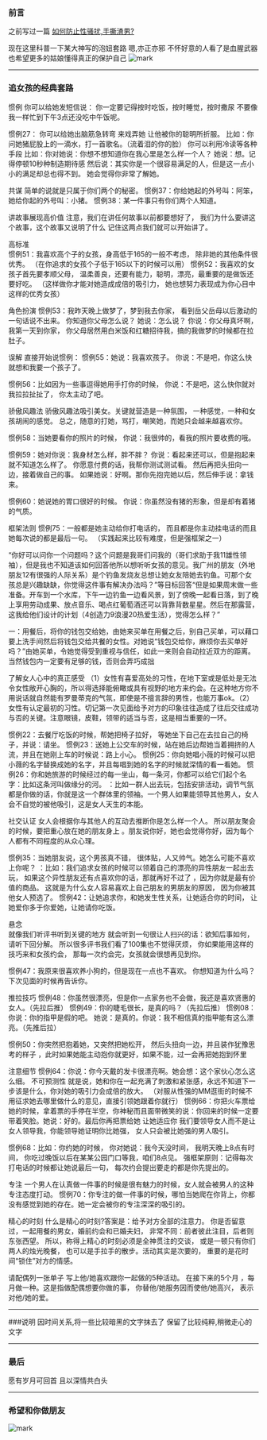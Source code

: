 ### 前言
之前写过一篇 [如何防止性骚扰,手撕渣男?](https://mp.weixin.qq.com/s?__biz=MjM5ODM5MjM5Mg==&mid=2650419666&idx=1&sn=ad2e1312d1dd667b29e11c546f77ab97&chksm=bec5f6f589b27fe3b5d1e91969f2b7c2778be2c34cd73f56eb0fb32edcc45870ed7a1ebaf201#rd)


现在这里科普一下某大神写的泡妞套路
嗯,亦正亦邪
不怀好意的人看了是血腥武器
也希望更多的姑娘懂得真正的保护自己
![mark](http://oe40n695u.bkt.clouddn.com/blog/20170313/105134712.png)

---

### 追女孩的经典套路

惯例
你可以给她发短信说：
你一定要记得按时吃饭，按时睡觉，按时撒尿
不要像我一样忙到下午3点还没吃中午饭呢。 


惯例27：
你可以给她出脑筋急转弯
来戏弄她
让他被你的聪明所折服。
比如：你问她猪屁股上的一滴水，打一首歌名。（流着泪的你的脸） 
你可以利用冷读等各种手段
比如：你对她说：你想不想知道你在我心里是怎么样一个人？
她说：想。记得停顿10秒种制造期待感
然后说：其实你是一个很容易满足的人，但是这一点小小的满足却总也得不到。
她会觉得你非常了解她。 

共谋 
简单的说就是只属于你们两个的秘密。 
惯例37：你给她起的外号叫：阿笨，她给你起的外号叫：小猪。 
惯例38：某一件事只有你们两个人知道。 

讲故事展现高价值 
注意，我们在讲任何故事以前都要想好了，
我们为什么要讲这个故事，这个故事又说明了什么
记住这两点我们就可以开始讲了。 

高标准  
惯例51：我喜欢高个子的女孩，身高低于165的一般不考虑，
除非她的其他条件很优秀。
（在你追求的女孩个子低于165以下的时候可以用） 
惯例52：我喜欢的女孩子首先要孝顺父母，
温柔善良，还要有能力，聪明，漂亮，最重要的是做饭还要好吃。
（这样做你才能对她造成成倍的吸引力，
她也想努力表现成为你心目中这样的优秀女孩） 

角色扮演 
惯例53：我昨天晚上做梦了，梦到我去你家，
看到岳父岳母以后激动的一句话说不出来。
你知道你父母怎么说？
她说：怎么说？
你说：你父母真坏啊，我第一天到你家，
你父母居然用白米饭和红糖招待我，搞的我做梦的时候都在拉肚子。 

误解 
直接开始说惯例： 
惯例55：她说：我喜欢孩子。
你说：不是吧，你这么快就想和我要一个孩子了。 

惯例56：比如因为一些事逗得她用手打你的时候，
你说：不是吧，这么快你就对我拉拉扯扯了，
你太主动了吧。 

骄傲风趣法 
骄傲风趣法吸引美女。关键就营造是一种氛围，
一种感觉，一种和女孩胡闹的感觉。
总之，随意的打她，骂打，嘲笑她，而她只会越来越喜欢你。
 
惯例58：当她要看你的照片的时候，
你说：我很帅的，看我的照片要收费的哦。
 
惯例59：她对你说：我身材怎么样，胖不胖？
你说：看起来还可以，但是抱起来就不知道怎么样了。
你愿意付费的话，我帮你测试测试看。
然后再把头扭向一边，接着做自己的事。
如果她说：好啊。那你先抱完她以后，然后伸手说：拿钱来。 

惯例60：她说她的胃口很好的时候。
你说：你虽然没有猪的形象，但是却有着猪的气质。 

框架法则 
惯例75：一般都是她主动给你打电话的，
而且都是你主动挂电话的而且她每次说的都是最后一句。 
（实践起来比较有难度，但是强框架之一）

“你好可以问你一个问题吗？这个问题是我哥们问我的（哥们求助于我11雄性领袖），但是我也不知道该如何回答他所以想听听女孩的意见。我广州的朋友（外地朋友12有很强的人际关系）是个钓鱼发烧友总想让她女友陪她去钓鱼。可那个女孩总是兴趣缺缺，你觉得这件事有解决办法吗？”等目标回答“但是如果周末做一些准备。开车到一个水库，下午一边钓鱼一边看风景，到了傍晚一起看日落，到了晚上享用劳动成果、放点音乐、喝点红葡萄酒还可以背靠背数星星。然后在那露营，这我给他们设计的计划（4创造力9浪漫20热爱生活），觉得怎么样？”


一：用餐后，将你的钱包交给她，由她来买单在用餐之后，别自己买单，可以藉口要上洗手间然后将钱包交给共餐的女性。对她说“钱包交给你，麻烦你去买单好吗？”由她买单，令她觉得受到重视与信任，如此一来则会自动拉近双方的距离。当然钱包内一定要有足够的钱，否则会弄巧成拙

了解女人心中的真正感受
（1）女性有喜爱高处的习性，在地下室或是低处是无法令女性敞开心胸的，所以得选择能俯瞰或具有视野的地方来约会。在这种地方你不用说话就自然能有罗曼蒂克的气氛，即使是不擅言辞的男性，也能万事ok。（2）女性有认定最初的习性。切记第一次见面给予对方的印象往往造成了往后交往成功与否的关键。注意眼镜，皮鞋，领带的适当与否，这是相当重要的一环。

惯例22：去餐厅吃饭的时候，帮她把椅子拉好， 等她坐下自己在去拉自己的椅子，并说：请坐。 
惯例23：送她上公交车的时候，站在她后边帮她当着拥挤的人流，并且在她刚上车的时候说：路上小心。 
惯例25：你向她唱小薇的时候可以把小薇的名字替换成她的名字，并且每唱到她的名字的时候就深情的看一看她。
惯例26：你和她旅游的时候经过的每一坐山，每一条河，你都可以给它们起个名字：比如这条河叫做缘分的河。 
：比如一群人出去玩，包括安排活动，调节气氛都是你做的话，你就是这一个群体里的领袖。一个男人如果能领导其他男人，女人会不自觉的被他吸引，这是女人天生的本能。 

社交认证 
女人会根据你与其他人的互动去推断你是怎么样一个人。
所以朋友聚会的时候，要把重心放在她的朋友身上
。朋友说你好，她也会觉得你好，因为每个人都有不同程度的从众心理。 

惯例35：当她朋友说，这个男孩真不错，
很体贴，人又帅气。她怎么可能不喜欢上你呢？ 
：比如：我们追求女孩的时候可以领着自己的漂亮的异性朋友一起出去玩，
如果这个异性朋友还有点喜欢你的话，那就再好不过了
，因为你就是最有价值的商品。
这就是为什么女人容易喜欢上自己朋友的男朋友的原因，
因为你被其他女人预选了。 
惯例42：让她追求你，和她发生性关系，让她适合你的时间，
让她爱你多于你爱她，让她请你吃饭。

悬念  
就像我们听评书听到关键的地方
就会听到一句很让人扫兴的话：欲知后事如何，请听下回分解。
所以很多评书我们看了100集也不觉得厌烦，
你如果能用这样的技巧来和女孩约会，
那每一次约会完，女孩就会很想再见到你。 

惯例47：我原来很喜欢养小狗的，但是现在一点也不喜欢。
你想知道为什么吗？下次见面的时候再告诉你。 

推拉技巧 
惯例48：你虽然很漂亮，但是你一点家务也不会做，我还是喜欢贤惠的女人。（先拉后推）
惯例49：你的睫毛很长，是真的吗？（先拉后推） 
惯例08：你说：你的指甲是假的吧。
她说：是真的。你说：我不相信真的指甲能有这么漂亮。（先推后拉）

惯例50：你突然把抱着她，又突然把她松开，
然后头扭向一边，并且装作犹豫思考的样子
，此时如果她能主动抱你就更好，如果不能，过一会再把她抱到怀里

注意细节 
惯例64：你说：你今天戴的发卡很漂亮啊。她会想：这个家伙心怎么这么细。
不可预测性 
就是说，她和你在一起充满了刺激和紧张感，永远不知道下一步该是什么，你对她的吸引力会成倍的放大。 （对服从性强的MM逛街的时候不用征求她去哪里做什么的意见，直接引领她跟着你就行）
惯例66：你把火车票给她的时候，拿着票的手停在半空，你神秘而且面带微笑的说：你回来的时候一定要带着笑脸。她说：好的。最后你再把票给她
让她适应你 
我们要领导女人而不是让女人领导我，你能领导她证明你比她强，
女人只会被比她强的男人吸引。 

惯例68：比如：你约她的时候，
你对她说：我今天没时间，
我明天晚上8点有时间，
你吃过晚饭以后在某某公园门口等我，咱们8点见。
强框架原则：记得每次打电话的时候都让她说最后一句，
每次约会提出要走的都是你先提出的。

专注
一个男人在认真做一件事的时候是很有魅力的时候，女人就会被男人的这种专注态度打动。 
惯例70：你专注的做一件事的时候，哪怕当她爬在你背上，你都没有感觉到她的存在。她一定会被你的专注深深的吸引的。


精心的时刻
什么是精心的时刻?答案是：给予对方全部的注意力。
你是否留意过，一起用餐的男女，婚前约会和已婚夫妇，
非常不同：前者彼此注目，后者则东张西望。
所以，称得上精心的时刻必须是全神贯注的交谈，
或是一顿只有你们两人的烛光晚餐，
也可以是手拉手的散步。活动其实是次要的，
重要的是花时间“锁住”对方的情感。  

请配偶列一张单子
写上他/她喜欢跟你一起做的5种活动。
在接下来的5个月
，每月做一种。这是指做配偶想要你做的事，
你替他/她服务因而使他/她高兴，
表示对他/她的爱。 

---
###说明
因时间关系,将一些比较暗黑的文字抹去了
保留了比较纯粹,稍微走心的文字

---
### 最后

愿有岁月可回首
且以深情共白头

---

### 希望和你做朋友
![mark](http://oe40n695u.bkt.clouddn.com/blog/20170217/192624312.png)
